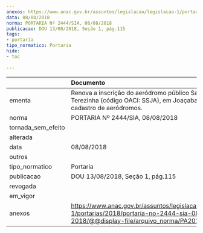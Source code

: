 ```yaml
---
anexos: https://www.anac.gov.br/assuntos/legislacao/legislacao-1/portarias/2018/portaria-no-2444-sia-08-08-2018/@@display-file/arquivo_norma/PA2018-2444.pdf
data: 08/08/2018
norma: PORTARIA Nº 2444/SIA, 08/08/2018
publicacao: DOU 13/08/2018, Seção 1, pág.115
tags:
- portaria
tipo_normatico: Portaria
hide: 
- toc 
 
---
```


|                    | Documento                                                                                                                                            |
|:-------------------|:-----------------------------------------------------------------------------------------------------------------------------------------------------|
| ementa             | Renova a inscrição do aeródromo público Santa Terezinha (código OACI: SSJA), em Joaçaba/SC, no cadastro de aeródromos.                               |
| norma              | PORTARIA Nº 2444/SIA, 08/08/2018                                                                                                                     |
| tornada_sem_efeito |                                                                                                                                                      |
| alterada           |                                                                                                                                                      |
| data               | 08/08/2018                                                                                                                                           |
| outros             |                                                                                                                                                      |
| tipo_normatico     | Portaria                                                                                                                                             |
| publicacao         | DOU 13/08/2018, Seção 1, pág.115                                                                                                                     |
| revogada           |                                                                                                                                                      |
| em_vigor           |                                                                                                                                                      |
| anexos             | https://www.anac.gov.br/assuntos/legislacao/legislacao-1/portarias/2018/portaria-no-2444-sia-08-08-2018/@@display-file/arquivo_norma/PA2018-2444.pdf |